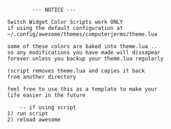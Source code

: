 ~~~~~~~~~~~~~~~~~~~~~~~~~~~~~~~~~~~~~~~~~~~~~~~~~~~

		--- NOTICE ---

Switch Widget Color Scripts work ONLY 
if using the default configuration at
~/.config/awesome/themes/computerjerms/theme.lua

some of these colors are baked into theme.lua ..
so any modifications you have made will dissapear
forever unless you backup your theme.lua regularly

(script removes theme.lua and copies it back 
from another directory

feel free to use this as a template to make your
life easier in the future

	-- if using script
1) run script
2) reload awesome

~~~~~~~~~~~~~~~~~~~~~~~~~~~~~~~~~~~~~~~~~~~~~~~~~~~
